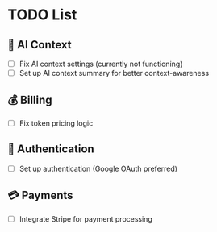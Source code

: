 # TODO List

## 🧠 AI Context
- [ ] Fix AI context settings (currently not functioning)
- [ ] Set up AI context summary for better context-awareness

## 💰 Billing
- [ ] Fix token pricing logic

## 🔐 Authentication
- [ ] Set up authentication (Google OAuth preferred)

## 💳 Payments
- [ ] Integrate Stripe for payment processing
